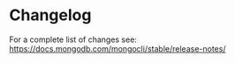 # Changelog

For a complete list of changes see: https://docs.mongodb.com/mongocli/stable/release-notes/
